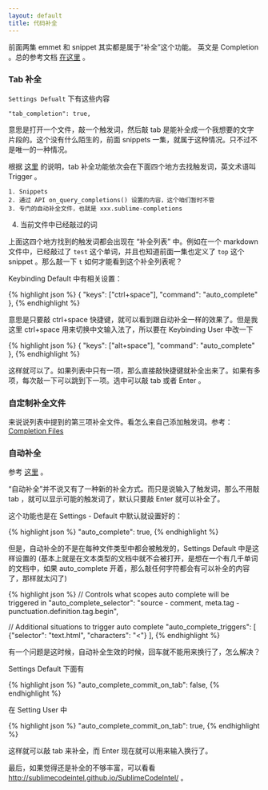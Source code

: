 ```yaml
---
layout: default
title: 代码补全
---
```


前面两集 emmet 和 snippet 其实都是属于“补全”这个功能。 英文是 Completion 。总的参考文档 [在这里](http://docs.sublimetext.info/en/latest/extensibility/completions.html) 。

### Tab 补全

`Settings Defualt` 下有这些内容

    "tab_completion": true,

意思是打开一个文件，敲一个触发词，然后敲 tab 是能补全成一个我想要的文字片段的。这个没有什么陌生的，前面 snippets 一集，就属于这种情况。只不过不是唯一的一种情况。

根据 [这里](http://docs.sublimetext.info/en/latest/extensibility/completions.html#sources-for-completions-and-their-priorities) 的说明，tab 补全功能依次会在下面四个地方去找触发词，英文术语叫 Trigger 。

	1. Snippets
	2. 通过 API on_query_completions() 设置的内容，这个咱们暂时不管
	3. 专门的自动补全文件，也就是 xxx.sublime-completions
  4. 当前文件中已经敲过的词

上面这四个地方找到的触发词都会出现在 “补全列表” 中。例如在一个 markdown 文件中，已经敲过了 `test` 这个单词，并且也知道前面一集也定义了 `top` 这个 snippet 。那么敲一下 `t` 如何才能看到这个补全列表呢？

Keybinding Default 中有相关设置：

{% highlight json %}
{ "keys": ["ctrl+space"], "command": "auto_complete" },
{% endhighlight %}

意思是只要敲 ctrl+space 快捷键，就可以看到跟自动补全一样的效果了。但是我这里 ctrl+space 用来切换中文输入法了，所以要在 Keybinding User 中改一下

{% highlight json %}
{ "keys": ["alt+space"], "command": "auto_complete" },
{% endhighlight %}

这样就可以了。如果列表中只有一项，那么直接敲快捷键就补全出来了。如果有多项，每次敲一下可以跳到下一项。选中可以敲 tab 或者 Enter 。

### 自定制补全文件

来说说列表中提到的第三项补全文件。看怎么来自己添加触发词。参考：[Completion Files](http://docs.sublimetext.info/en/latest/reference/completions.html)  

### 自动补全

参考 [这里](https://www.sublimetext.com/docs/3/auto_complete.html) 。

“自动补全”并不说又有了一种新的补全方式。而只是说输入了触发词，那么不用敲 tab ，就可以显示可能的触发词了，默认只要敲 Enter 就可以补全了。

这个功能也是在 Settings - Default 中默认就设置好的：

{% highlight json %}
"auto_complete": true,
{% endhighlight %}

但是，自动补全的不是在每种文件类型中都会被触发的，Settings Default 中是这样设置的
(基本上就是在文本类型的文档中就不会被打开，是想在一个有几千单词的文档中，如果 auto_complete 开着，那么敲任何字符都会有可以补全的内容了，那样就太闪了)

{% highlight json %}
// Controls what scopes auto complete will be triggered in
"auto_complete_selector": "source - comment, meta.tag - punctuation.definition.tag.begin",

// Additional situations to trigger auto complete
"auto_complete_triggers": [ {"selector": "text.html", "characters": "<"} ],
{% endhighlight %}


有一个问题是这时候，自动补全生效的时候，回车就不能用来换行了，怎么解决？

Settings Default 下面有
  
{% highlight json %}
"auto_complete_commit_on_tab": false,
{% endhighlight %}

在 Setting User 中

{% highlight json %}
"auto_complete_commit_on_tab": true,
{% endhighlight %}

这样就可以敲 tab 来补全，而 Enter 现在就可以用来输入换行了。




最后，如果觉得还是补全的不够丰富，可以看看 <http://sublimecodeintel.github.io/SublimeCodeIntel/> 。
